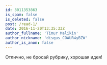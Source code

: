 ```yaml
---
id: 3011353863
is_spam: false
is_deleted: false
post: /read-1/
date: 2016-11-20T13:35:33Z
author_fullname: 'Timur Malikin'
author_nickname: 'disqus_COAUR4yBZW'
author_is_anon: false
---
```


<p>Отлично, не бросай рубрику, хорошая идея!</p>
